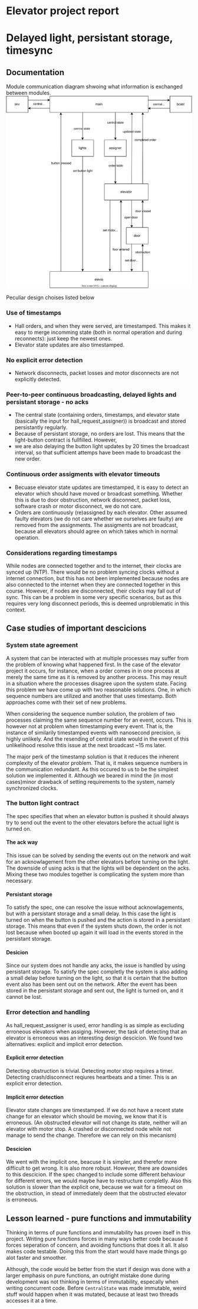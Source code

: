 # Elevator project report
# Delayed light, persistant storage, timesync
## Documentation
Module communication diagram shwoing what information is exchanged between modules.
![Communication diagram](communication_diagram.drawio.svg)

Peculiar design choises listed below
### Use of timestamps
- Hall orders, and when they were served, are timestamped. This makes it easy to merge incomming state (both in normal operation and during reconnects): just keep the newest ones.
- Elevator state updates are also timestamped.

### No explicit error detection
- Network disconnects, packet losses and motor disconnects are not explicitly detected.

### Peer-to-peer continuous broadcasting, delayed lights and persistant storage - no acks
- The central state (containing orders, timestamps, and elevator state (basically the input for hall_request_assigner)) is broadcast and stored persistantly regularly.
- Because of persistant storage, no orders are lost. This means that the light-button contract is fullfilled. However, 
- we are also delaying the button light updates by 20 times the broadcast interval, so that sufficient attemps have been made to broadcast the new order.

### Continuous order assigments with elevator timeouts
- Becuase elevator state updates are timestamped, it is easy to detect an elevator which should have moved or broadcast something. Whether this is due to door obstruction, network disconnect, packet loss, software crash or motor disconnect, we do not care.
- Orders are continuously (re)assigned by each elevator. Other assumed faulty elevators (we do not care whether we ourselves are faulty) are removed from the assignments. The assigments are not broadcast, because all elevators should agree on which takes which in normal operation.

### Considerations regarding timestamps
While nodes are connected together and to the internet, their clocks are synced up (NTP). There would be no problem syncing clocks without a internet connection, but this has not been implemented because nodes are also connected to the internet when they are connected together in this course. However, if nodes are disconnected, their clocks may fall out of sync. This can be a problem in some very specific scenarios, but as this requires very long disconnect periods, this is deemed unproblematic in this context.

## Case studies of important descicions

### System state agreement
A system that can be interacted with at multiple processes may suffer from the problem of knowing what happened first. In the case of the elevator project 
it occurs, for instance, when a order comes in in one process at merely the same time as it is removed by another process. This may result in a situation where the processes disagree upon the system state. Facing this problem we have come up with two reasonable solutions. One, in which sequence numbers are utilized and another that uses timestamp. Both approaches come with their set of new problems. 

When considering the sequence number solution, the problem of two processes claiming the same sequence number for an event, occurs. This is however not at problem when timestamping every event. That is, the instance of similarily timestamped events with nanosecond precision, is highly unlikely. And the resending of central state would in the event of this unlikelihood resolve thtis issue at the next broadcast ~15 ms later. 

The major perk of the timestamp solution is that it reduces the inherent complexity of the elevator problem. That is, it makes sequence numbers in the communication redundant. As this occured to us to be the simplest solution we implemented it. Although we beared in mind the (in most cases)minor drawback of setting requirements to the system, namely synchronized clocks.

### The button light contract
The spec specifies that when an elevator button is pushed it should always try to send out the event to the other elevators before the actual light is turned on. 

#### The ack way
This issue can be solved by sending the events out on the network and wait for an acknowlagement from the other elevators before turning on the light. The downside of using acks is that the lights will be dependent on the acks. Mixing these two modules together is complicating the system more than necessary.

#### Persistant storage
To satisfy the spec, one can resolve the issue without acknowlagements, but with a persistant storage and a small delay. In this case the light is turned on when the button is pushed and the action is stored in a persistant storage. This means that even if the system shuts down, the order is not lost because when booted up again it will load in the events stored in the persistant storage.

#### Desicion
Since our system does not handle any acks, the issue is handled by using persistant storage. To satisfy the spec completly the system is also adding a small delay before turning on the light, so that it is certain that the button event also has been sent out on the network. After the event has been stored in the persistant storage and sent out, the light is turned on, and it cannot be lost.

### Error detection and handling
As hall_request_assigner is used, error handling is as simple as excluding erroneous elevators when assiging. However, the task of detecting that an elevator is erroneous was an interesting design descicion. We found two alternatives: explicit and implicit error detection.

#### Explicit error detection
Detecting obstruction is trivial. Detecting motor stop requires a timer. Detecting crash/disconnect reqiures heartbeats and a timer. This is an explicit error detection.

#### Implicit error detection
Elevator state changes are timestamped. If we do not have a recent state change for an elevator which should be moving, we know that it is erroneous.
(An obstructed elevator will not change its state, neither will an elevator with motor stop. A crashed or disconnected node while not manage to send the change. Therefore we can rely on this mecanism)

#### Descicion
We went with the implicit one, beacuse it is simpler, and therefor more difficult to get wrong. It is also more robust. However, there are downsides to this descicion. If the spec changed to include some different behaviour for different errors, we would maybe have to restructure completly. Also this solution is slower than the explicit one, because we wait for a timeout on the obstruction, in stead of immediately deem that the obstructed elevator is erroneous.

## Lesson learned - pure functions and immutability
Thinking in terms of pure functions and immutability has proven itself in this project. Writing pure functions forces in many ways better code because it forces seperation of concern, and avoiding functions that does it all. It also makes code testable. Doing this from the start would have made things go alot faster and smoother.

Although, the code would be better from the start if design was done with a larger emphasis on pure functions, an outright mistake done during development was not thinking in terms of immutability, especally when writing concurrent code. Before ```CentralState``` was made immutable, weird stuff would happen when it was mutated, because at least two threads accesses it at a time.
